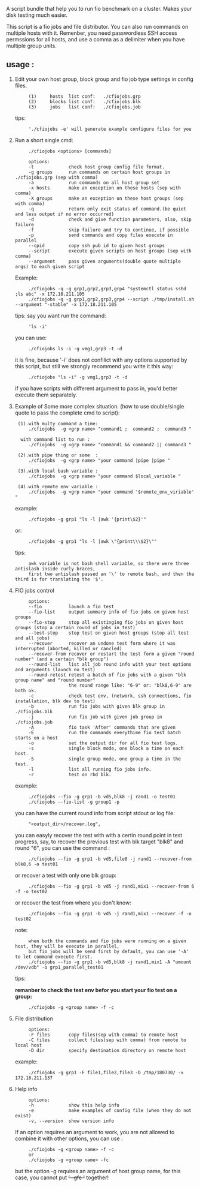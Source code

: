 A script bundle that help you to run fio benchmark on a cluster. Makes your disk testing much easier.

This script is a fio jobs and file distributor. You can also run commands on multiple hosts with it.
Remenber, you need passwordless SSH access permssions for all hosts, and use a comma as a delimiter when you have multiple group units.

usage :
--------
1. Edit your own host group, block group and fio job type settings in config files.

            (1)     hosts  list conf:   ./cfiojobs.grp
            (2)     blocks list conf:   ./cfiojobs.blk
            (3)     jobs   list conf:   ./cfiojobs.job

    tips: 

            './cfiojobs -e' will generate example configure files for you

2. Run a short single cmd: 

            ./cfiojobs <options> [commands]

            options: 
            -t             check host group config file format.
            -g groups      run commands on certain host groups in ./cfiojobs.grp (sep with comma)
            -a             run commands on all host group set
            -x hosts       make an exception on these hosts (sep with comma)
            -X groups      make an exception on these host groups (sep with comma)
            -q             return only exit status of command.(be quiet and less output if no error occurred)
            -d             check and give function parameters, also, skip failure
            -f             skip failure and try to continue, if possible
            -p             send commands and copy files execute in parallel
            --cpid         copy ssh pub id to given host groups 
            --script       execute given scripts on host groups (sep with comma) 
            --argument     pass given arguments(double quote multiple args) to each given script  

    Example: 
   
            ./cfiojobs -q -g grp1,grp2,grp3,grp4 "systemctl status sshd ;ls abc" -x 172.18.211.105
            ./cfiojobs -q -g grp1,grp2,grp3,grp4 --script ./tmp/install.sh --argument "-stable" -x 172.18.211.105

    tips:
    say you want run the command:
    
            'ls -i' 

    you can use: 

            ./cfiojobs ls -i -g vmg1,grp3 -t -d
      
    it is fine, because '-i' does not confilict with any options supported by this script,
    but still we strongly recommend you write it this way:

            ./cfiojobs "ls -i" -g vmg1,grp3 -t -d

    if you have scripts with different argument to pass in, you'd better execute them separately.

3. Example of Some more complex situation. (how to use double/single quote to pass the complete cmd to script):

        (1).with multy command a time:  
            ./cfiojobs  -g <grp name> "command1 ;  command2 ;  command3 "

         with command list to run :  
            ./cfiojobs  -g <grp name> "command1 && command2 || command3 "

        (2).with pipe thing or some  :  
            ./cfiojobs  -g <grp name> "your command |pipe |pipe "

        (3).with local bash variable :  
            ./cfiojobs  -g <grp name> "your command $local_variable "
            
        (4).with remote env variable :  
            ./cfiojobs  -g <grp name> "your command '$remote_env_viriable' " 

    example: 
            
            ./cfiojobs -g grp1 "ls -l |awk '{print\$2}'"
         
    or: 

            ./cfiojobs -g grp1 "ls -l |awk \"{print\\\$2}\""
       
    tips: 

            awk variable is not bash shell variable, so there were three antislash inside curly braces,
            first two antislash passed an '\' to remote bash, and then the third is for translating the '$'.

4. FIO jobs control
    
            options:
            --fio          launch a fio test
            --fio-list     output summary info of fio jobs on given host groups
            --fio-stop     stop all existinging fio jobs on given host groups (stop a certain round of jobs in test)
            --test-stop    stop test on given host groups (stop all test and all jobs)
            --recover      recover an undone test form where it was interrupted (aborted, killed or cancled)
            --recover-from recover or restart the test form a given "round number" (and a certain "blk group")
            --round-list   list all job round info with your test options and arguments (launch no test)
            --round-retest retest a batch of fio jobs with a given "blk group name" and "round number"
                           the round range like: "6-9" or: "blk8,6-9" are both ok.
            -c             check test env, (network, ssh connections, fio installation, blk dev to test)
            -b             run fio jobs with given blk group in ./cfiojobs.blk
            -j             run fio job with given job group in ./cfiojobs.job
            -A             fio task 'After' commands that are given
            -E             run the commands everythime fio test batch starts on a host 
            -o             set the output dir for all fio test logs.
            -s             single block mode, one block a time on each host.
            -S             single group mode, one group a time in the test.
            -l             list all running fio jobs info.
            -r             test on rbd blk.

    example: 

            ./cfiojobs --fio -g grp1 -b vd5,blk8 -j rand1 -o test01 
            ./cfiojobs --fio-list -g group1 -p
        
    you can have the current round info from script stdout or log file:
    
            "<output_dir>/recover.log", 
    you can easyly recover the test with with a certin round point in test progress, say, to recover the previous test with blk 
    target "blk8" and round "6", you can use the command :         

            ./cfiojobs --fio -g grp1 -b vd5,file8 -j rand1 --recover-from blk8,6 -o test01 
        
    or recover a test with only one blk group:
    
            ./cfiojobs --fio -g grp1 -b vd5 -j rand1,mix1 --recover-from 6 -f -o test02 
    
    or recover the test from where you don't know:
    
            ./cfiojobs --fio -g grp1 -b vd5 -j rand1,mix1 --recover -f -o test02 
    
    note:
        
            when both the commands and fio jobs were running on a given host, they will be execute in parallel,
            but fio jobs will be send first by default, you can use '-A' to let command execute first.
            ./cfiojobs --fio -g grp1 -b vd5,blk8 -j rand1,mix1 -A "umount /dev/vdb" -o grp1_parallel_test01

    tips:

    **remanber to check the test env befor you start your fio test on a group:**
    
            ./cfiojobs -g <group name> -f -c

5. File distribution

            options:
            -F files       copy files(sep with comma) to remote host
            -C files       collect files(sep with comma) from remote to local host
            -D dir         specify destination directory on remote host

    example: 
    
            ./cfiojobs -g grp1 -F file1,file2,file3 -D /tmp/180730/ -x 172.18.211.137

6. Help info

            options:
            -h             show this help info
            -e             make examples of config file (when they do not exist)
            -v, --version  show version info

    If an option requires an argument to work, you are not allowed to combine it with other options,
    you can use :

            ./cfiojobs -g <group name> -f -c 
            or 
            ./cfiojobs -g <group name> -fc 

    but the option -g requires an argument of host group name, for this case, you cannot put ~~' -gfc '~~ together!

